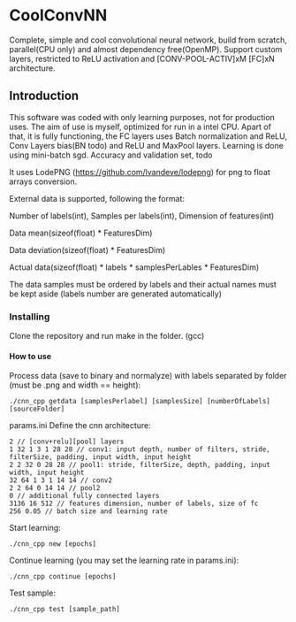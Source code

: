 # CoolConvNN
Complete, simple and cool convolutional neural network, build from scratch, parallel(CPU only) and almost dependency free(OpenMP). Support custom layers, restricted to ReLU activation and [CONV-POOL-ACTIV]xM [FC]xN architecture.

## Introduction

This software was coded with only learning purposes, not for production uses. The aim of use is myself, optimized for run in a intel CPU.
Apart of that, it is fully functioning, the FC layers uses Batch normalization and ReLU, Conv Layers bias(BN todo) and ReLU and MaxPool layers. Learning is done using mini-batch sgd.
Accuracy and validation set, todo

It uses LodePNG (https://github.com/lvandeve/lodepng) for png to float arrays conversion.

External data is supported, following the format:

Number of labels(int), Samples per labels(int), Dimension of features(int)

Data mean(sizeof(float) * FeaturesDim)

Data deviation(sizeof(float) * FeaturesDim)

Actual data(sizeof(float) * labels * samplesPerLables * FeaturesDim)

The data samples must be ordered by labels and their actual names must be kept aside (labels number are generated automatically)

### Installing

Clone the repository and run make in the folder. (gcc)

#### How to use

Process data (save to binary and normalyze) with labels separated by folder (must be  .png and width == height):

```
./cnn_cpp getdata [samplesPerlabel] [samplesSize] [numberOfLabels] [sourceFolder] 
```

params.ini Define the cnn architecture:

```
2 // [conv+relu][pool] layers
1 32 1 3 1 28 28 // conv1: input depth, number of filters, stride, filterSize, padding, input width, input height
2 2 32 0 28 28 // pool1: stride, filterSize, depth, padding, input width, input height
32 64 1 3 1 14 14 // conv2
2 2 64 0 14 14 // pool2
0 // additional fully connected layers
3136 16 512 // features dimension, number of labels, size of fc
256 0.05 // batch size and learning rate
```

Start learning:

```
./cnn_cpp new [epochs]
```

Continue learning (you may set the learning rate in params.ini):

```
./cnn_cpp continue [epochs]
```

Test sample:
```
./cnn_cpp test [sample_path]
```



